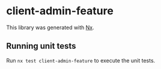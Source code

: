 # client-admin-feature

This library was generated with [Nx](https://nx.dev).

## Running unit tests

Run `nx test client-admin-feature` to execute the unit tests.
